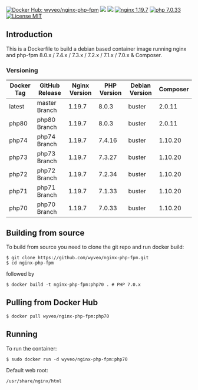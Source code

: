 [![Docker Hub; wyveo/nginx-php-fpm](https://img.shields.io/badge/docker%20hub-wyveo%2Fnginx--php--fpm-blue.svg?&logo=docker&style=for-the-badge)](https://hub.docker.com/r/wyveo/nginx-php-fpm/) [![](https://badges.weareopensource.me/docker/pulls/wyveo/nginx-php-fpm?style=for-the-badge)](https://hub.docker.com/r/wyveo/nginx-php-fpm/) [![](https://img.shields.io/docker/image-size/wyveo/nginx-php-fpm/php70?style=for-the-badge)](https://hub.docker.com/r/wyveo/nginx-php-fpm/) [![nginx 1.19.7](https://img.shields.io/badge/nginx-1.19.7-brightgreen.svg?&logo=nginx&logoColor=white&style=for-the-badge)](https://nginx.org/en/CHANGES) [![php 7.0.33](https://img.shields.io/badge/php--fpm-7.0.33-blue.svg?&logo=php&logoColor=white&style=for-the-badge)](https://secure.php.net/releases/7_0_33.php) [![License MIT](https://img.shields.io/badge/license-MIT-blue.svg?&style=for-the-badge)](https://github.com/wyveo/nginx-php-fpm/blob/master/LICENSE)
## Introduction
This is a Dockerfile to build a debian based container image running nginx and php-fpm 8.0.x / 7.4.x / 7.3.x / 7.2.x / 7.1.x / 7.0.x & Composer.

### Versioning
| Docker Tag | GitHub Release | Nginx Version | PHP Version | Debian Version | Composer
|-----|-------|-----|--------|--------|------|
| latest | master Branch |1.19.7 | 8.0.3 | buster | 2.0.11 |
| php80 | php80 Branch |1.19.7 | 8.0.3 | buster | 2.0.11 |
| php74 | php74 Branch |1.19.7 | 7.4.16 | buster | 1.10.20 |
| php73 | php73 Branch |1.19.7 | 7.3.27 | buster | 1.10.20 |
| php72 | php72 Branch |1.19.7 | 7.2.34 | buster | 1.10.20 |
| php71 | php71 Branch |1.19.7 | 7.1.33 | buster | 1.10.20 |
| php70 | php70 Branch |1.19.7 | 7.0.33 | buster | 1.10.20 |

## Building from source
To build from source you need to clone the git repo and run docker build:
```
$ git clone https://github.com/wyveo/nginx-php-fpm.git
$ cd nginx-php-fpm
```

followed by
```
$ docker build -t nginx-php-fpm:php70 . # PHP 7.0.x
```


## Pulling from Docker Hub
```
$ docker pull wyveo/nginx-php-fpm:php70
```

## Running
To run the container:
```
$ sudo docker run -d wyveo/nginx-php-fpm:php70
```

Default web root:
```
/usr/share/nginx/html
```
